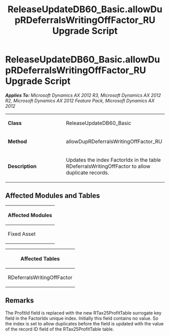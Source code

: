 ﻿---
title: ReleaseUpdateDB60_Basic.allowDupRDeferralsWritingOffFactor_RU Upgrade Script
TOCTitle: ReleaseUpdateDB60_Basic.allowDupRDeferralsWritingOffFactor_RU Upgrade Script
ms:assetid: e996677f-9c30-d377-ec52-6f9fd4962cf6
ms:mtpsurl: https://msdn.microsoft.com/en-us/library/JJ719844(v=AX.60)
ms:contentKeyID: 49711917
ms.date: 05/18/2015
mtps_version: v=AX.60
---

# ReleaseUpdateDB60\_Basic.allowDupRDeferralsWritingOffFactor\_RU Upgrade Script 


_**Applies To:** Microsoft Dynamics AX 2012 R3, Microsoft Dynamics AX 2012 R2, Microsoft Dynamics AX 2012 Feature Pack, Microsoft Dynamics AX 2012_

<table>
<colgroup>
<col style="width: 50%" />
<col style="width: 50%" />
</colgroup>
<tbody>
<tr class="odd">
<td><p><strong>Class</strong></p></td>
<td><p>ReleaseUpdateDB60_Basic</p></td>
</tr>
<tr class="even">
<td><p><strong>Method</strong></p></td>
<td><p>allowDupRDeferralsWritingOffFactor_RU</p></td>
</tr>
<tr class="odd">
<td><p><strong>Description</strong></p></td>
<td><p>Updates the index FactorIdx in the table RDeferralsWritingOffFactor to allow duplicate records.</p></td>
</tr>
</tbody>
</table>


## Affected Modules and Tables

<table>
<colgroup>
<col style="width: 100%" />
</colgroup>
<thead>
<tr class="header">
<th><p>Affected Modules</p></th>
</tr>
</thead>
<tbody>
<tr class="odd">
<td><p>Fixed Asset</p></td>
</tr>
</tbody>
</table>


<table>
<colgroup>
<col style="width: 100%" />
</colgroup>
<thead>
<tr class="header">
<th><p>Affected Tables</p></th>
</tr>
</thead>
<tbody>
<tr class="odd">
<td><p>RDeferralsWritingOffFactor</p></td>
</tr>
</tbody>
</table>


## Remarks

The ProfitId field is replaced with the new RTax25ProfitTable surrogate key field in the FactorIdx unique index. Initially this field contains no value. So the index is set to allow duplicates before the field is updated with the value of the record ID field of the RTax25ProfitTable table.

  



